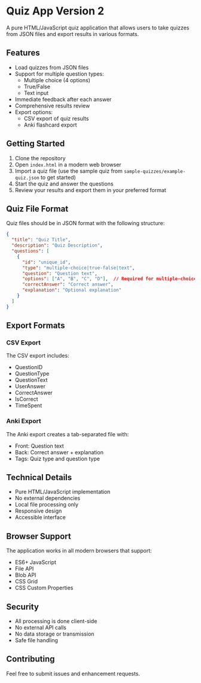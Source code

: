 # Quiz App Version 2

A pure HTML/JavaScript quiz application that allows users to take quizzes from JSON files and export results in various formats.

## Features

- Load quizzes from JSON files
- Support for multiple question types:
  - Multiple choice (4 options)
  - True/False
  - Text input
- Immediate feedback after each answer
- Comprehensive results review
- Export options:
  - CSV export of quiz results
  - Anki flashcard export

## Getting Started

1. Clone the repository
2. Open `index.html` in a modern web browser
3. Import a quiz file (use the sample quiz from `sample-quizzes/example-quiz.json` to get started)
4. Start the quiz and answer the questions
5. Review your results and export them in your preferred format

## Quiz File Format

Quiz files should be in JSON format with the following structure:

```json
{
  "title": "Quiz Title",
  "description": "Quiz Description",
  "questions": [
    {
      "id": "unique_id",
      "type": "multiple-choice|true-false|text",
      "question": "Question text",
      "options": ["A", "B", "C", "D"],  // Required for multiple-choice
      "correctAnswer": "Correct answer",
      "explanation": "Optional explanation"
    }
  ]
}
```

## Export Formats

### CSV Export
The CSV export includes:
- QuestionID
- QuestionType
- QuestionText
- UserAnswer
- CorrectAnswer
- IsCorrect
- TimeSpent

### Anki Export
The Anki export creates a tab-separated file with:
- Front: Question text
- Back: Correct answer + explanation
- Tags: Quiz type and question type

## Technical Details

- Pure HTML/JavaScript implementation
- No external dependencies
- Local file processing only
- Responsive design
- Accessible interface

## Browser Support

The application works in all modern browsers that support:
- ES6+ JavaScript
- File API
- Blob API
- CSS Grid
- CSS Custom Properties

## Security

- All processing is done client-side
- No external API calls
- No data storage or transmission
- Safe file handling

## Contributing

Feel free to submit issues and enhancement requests. 